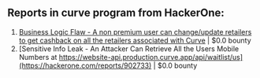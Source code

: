 ## Reports in curve program from HackerOne:
1. [Business Logic Flaw - A non premium user can change/update retailers to get cashback on all the retailers associated with Curve](https://hackerone.com/reports/672487) | $0.0 bounty
2. [Sensitive Info Leak - An Attacker Can Retrieve All the Users Mobile Numbers at https://website-api.production.curve.app/api/waitlist/us](https://hackerone.com/reports/902733) | $0.0 bounty